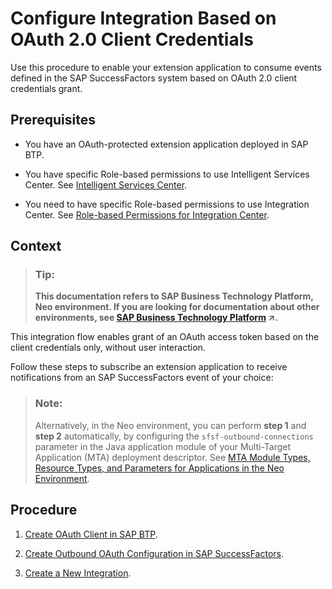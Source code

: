<!-- loiod5b6a7dde542493b861ad95fb73e18d9 -->

# Configure Integration Based on OAuth 2.0 Client Credentials

Use this procedure to enable your extension application to consume events defined in the SAP SuccessFactors system based on OAuth 2.0 client credentials grant.



<a name="loiod5b6a7dde542493b861ad95fb73e18d9__prereq_o5z_qhf_bhb"/>

## Prerequisites

-   You have an OAuth-protected extension application deployed in SAP BTP.

-   You have specific Role-based permissions to use Intelligent Services Center. See [Intelligent Services Center](https://help.sap.com/viewer/08bcf861c3c84717bfef7621713f55af/LATEST/en-US/2a4a45d56b7e405181d872686bd7f7d1.html).

-   You need to have specific Role-based permissions to use Integration Center. See [Role-based Permissions for Integration Center](https://help.sap.com/viewer/60ba370328e0485797adde67aee846a0/LATEST/en-US/f681601ef30447719438fe9f00fdf14e.html).




## Context

> ### Tip:  
> **This documentation refers to SAP Business Technology Platform, Neo environment. If you are looking for documentation about other environments, see [SAP Business Technology Platform](https://help.sap.com/viewer/65de2977205c403bbc107264b8eccf4b/Cloud/en-US/6a2c1ab5a31b4ed9a2ce17a5329e1dd8.html "SAP Business Technology Platform (SAP BTP) is an integrated offering comprised of four technology portfolios: database and data management, application development and integration, analytics, and intelligent technologies. The platform offers users the ability to turn data into business value, compose end-to-end business processes, and build and extend SAP applications quickly.") :arrow_upper_right:.**

This integration flow enables grant of an OAuth access token based on the client credentials only, without user interaction.

Follow these steps to subscribe an extension application to receive notifications from an SAP SuccessFactors event of your choice:

> ### Note:  
> Alternatively, in the Neo environment, you can perform **step 1** and **step 2** automatically, by configuring the `sfsf-outbound-connections` parameter in the Java application module of your Multi-Target Application \(MTA\) deployment descriptor. See [MTA Module Types, Resource Types, and Parameters for Applications in the Neo Environment](https://help.sap.com/viewer/65de2977205c403bbc107264b8eccf4b/Cloud/en-US/f1caa871360c40e7be7ce4264ab9c336.html).



## Procedure

1.  [Create OAuth Client in SAP BTP](create-oauth-client-in-sap-btp-67f43e2.md).

2.  [Create Outbound OAuth Configuration in SAP SuccessFactors](create-outbound-oauth-configuration-in-sap-successfactors-c9546f4.md).

3.  [Create a New Integration](create-a-new-integration-3abd9ce.md).


